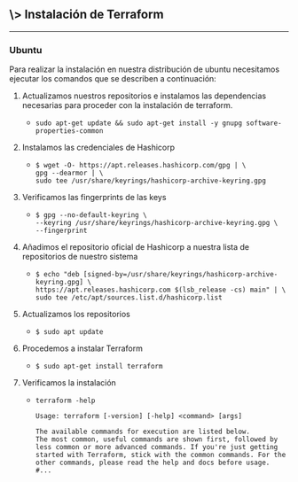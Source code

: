 ## \\> Instalación de Terraform

---

### Ubuntu

Para realizar la instalación en nuestra distribución de ubuntu necesitamos ejecutar los comandos que se describen a continuación:

1.  Actualizamos nuestros repositorios e instalamos las dependencias necesarias para proceder con la instalación de terraform.
    *   ```plaintext
        sudo apt-get update && sudo apt-get install -y gnupg software-properties-common
        ```
        
2.  Instalamos las credenciales de Hashicorp
    *   ```plaintext
        $ wget -O- https://apt.releases.hashicorp.com/gpg | \
        gpg --dearmor | \
        sudo tee /usr/share/keyrings/hashicorp-archive-keyring.gpg
        ```
        
3.  Verificamos las fingerprints de las keys
    *   ```plaintext
        $ gpg --no-default-keyring \
        --keyring /usr/share/keyrings/hashicorp-archive-keyring.gpg \
        --fingerprint
        ```
        
4.  Añadimos el repositorio oficial de Hashicorp a nuestra lista de repositorios de nuestro sistema
    *   ```plaintext
        $ echo "deb [signed-by=/usr/share/keyrings/hashicorp-archive-keyring.gpg] \
        https://apt.releases.hashicorp.com $(lsb_release -cs) main" | \
        sudo tee /etc/apt/sources.list.d/hashicorp.list
        ```
        
5.  Actualizamos los repositorios
    *   ```plaintext
        $ sudo apt update
        ```
        
6.  Procedemos a instalar Terraform
    *   ```plaintext
        $ sudo apt-get install terraform
        ```
        
7.  Verificamos la instalación
    *   ```plaintext
        terraform -help
        
        Usage: terraform [-version] [-help] <command> [args]
        
        The available commands for execution are listed below.
        The most common, useful commands are shown first, followed by
        less common or more advanced commands. If you're just getting
        started with Terraform, stick with the common commands. For the
        other commands, please read the help and docs before usage.
        #...
        ```